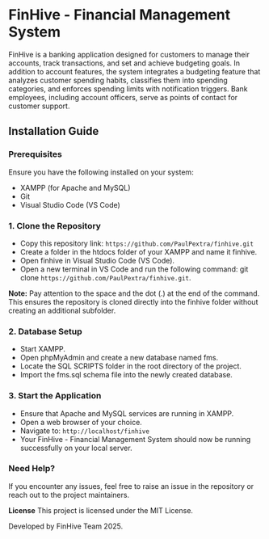 # FinHive - Financial Management System

FinHive is a banking application designed for customers to manage their accounts, track transactions, and set and achieve budgeting goals. In addition to account features, the system integrates a budgeting feature that analyzes customer spending habits, classifies them into spending categories, and enforces spending limits with notification triggers. Bank employees, including account officers, serve as points of contact for customer support.

## Installation Guide

### Prerequisites
Ensure you have the following installed on your system:

- XAMPP (for Apache and MySQL)
- Git
- Visual Studio Code (VS Code)

### 1. Clone the Repository

- Copy this repository link: `https://github.com/PaulPextra/finhive.git`
- Create a folder in the htdocs folder of your XAMPP and name it finhive.
- Open finhive in Visual Studio Code (VS Code).
- Open a new terminal in VS Code and run the following command: git clone `https://github.com/PaulPextra/finhive.git`.

**Note:** Pay attention to the space and the dot (.) at the end of the command. This ensures the repository is cloned directly into the finhive folder without creating an additional subfolder.

### 2. Database Setup

- Start XAMPP.
- Open phpMyAdmin and create a new database named fms.
- Locate the SQL SCRIPTS folder in the root directory of the project.
- Import the fms.sql schema file into the newly created database.

### 3. Start the Application

- Ensure that Apache and MySQL services are running in XAMPP.
- Open a web browser of your choice.
- Navigate to: `http://localhost/finhive`
- Your FinHive - Financial Management System should now be running successfully on your local server.

### Need Help?
If you encounter any issues, feel free to raise an issue in the repository or reach out to the project maintainers.

**License**
This project is licensed under the MIT License.


Developed by FinHive Team 2025.
